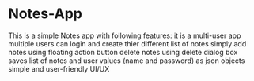 # Notes-App
This is a simple Notes app with following features:
it is a multi-user app
multiple users can login and create thier different list of notes
simply add notes using floating action button
delete notes using delete dialog box
saves list of notes and user values (name and password) as json objects
simple and user-friendly UI/UX
